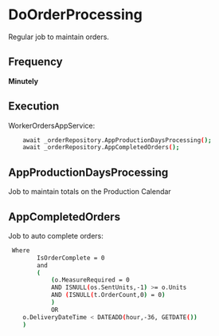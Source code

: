 # DoOrderProcessing  

Regular job to maintain orders.

## Frequency  
**Minutely**  

## Execution  
WorkerOrdersAppService: 
````bash 
	await _orderRepository.AppProductionDaysProcessing();  
	await _orderRepository.AppCompletedOrders();
````



## AppProductionDaysProcessing  
Job to maintain totals on the Production Calendar
 

 ## AppCompletedOrders  
Job to auto complete orders:
````bash 
 Where
	    IsOrderComplete = 0
		and
		(
	        (o.MeasureRequired = 0
	        AND ISNULL(os.SentUnits,-1) >= o.Units
	        AND (ISNULL(t.OrderCount,0) = 0)	 
	        )
	        OR 
	o.DeliveryDateTime < DATEADD(hour,-36, GETDATE())
	) 
````


